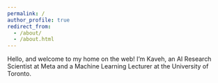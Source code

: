 ```yaml
---
permalink: /
author_profile: true
redirect_from: 
  - /about/
  - /about.html
---
```








Hello, and welcome to my home on the web! I’m Kaveh, an AI Research Scientist at Meta and a Machine Learning Lecturer at the University of Toronto. 
